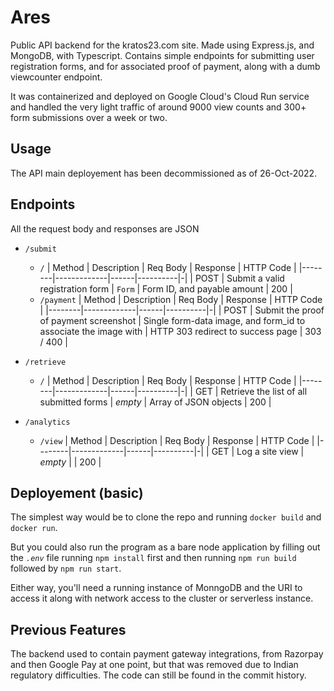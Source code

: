 # Ares
Public API backend for the kratos23.com site. 
Made using Express.js, and MongoDB, with Typescript.
Contains simple endpoints for submitting user registration forms, and for associated proof of payment, along with a dumb viewcounter endpoint.

It was containerized and deployed on Google Cloud's Cloud Run service and handled the very light traffic of around 9000 view counts and 300+ form submissions over a week or two.

## Usage
The API main deployement has been decommissioned as of 26-Oct-2022. 

## Endpoints
All the request body and responses are JSON

- `/submit`
  - `/`
    | Method | Description | Req Body | Response | HTTP Code | 
    |--------|-------------|------|----------|-|
    | POST   | Submit a valid registration form | `Form` | Form ID, and payable amount | 200 |
  - `/payment`
    | Method | Description | Req Body | Response | HTTP Code | 
    |--------|-------------|------|----------|-|
    | POST   | Submit the proof of payment screenshot | Single form-data image, and form_id to associate the image with | HTTP 303 redirect to success page | 303 / 400 |
- `/retrieve`
  - `/`
    | Method | Description | Req Body | Response | HTTP Code | 
    |--------|-------------|------|----------|-|
    | GET    | Retrieve the list of all submitted forms | *empty* | Array of JSON objects | 200 |
    
- `/analytics`
  - `/view`
    | Method | Description | Req Body | Response | HTTP Code | 
    |--------|-------------|------|----------|-|
    | GET    | Log a site view | *empty*  |  | 200 |

## Deployement (basic)
The simplest way would be to clone the repo and running `docker build` and `docker run`.

But you could also run the program as a bare node application by filling out the *`.env`* file running `npm install` first
and then running `npm run build` followed by `npm run start`.

Either way, you'll need a running instance of MonngoDB and the URI to access it along with network access to the cluster or serverless instance.

## Previous Features
The backend used to contain payment gateway integrations, from Razorpay and then Google Pay at one point, but that was removed due to Indian regulatory 
difficulties. The code can still be found in the commit history.
